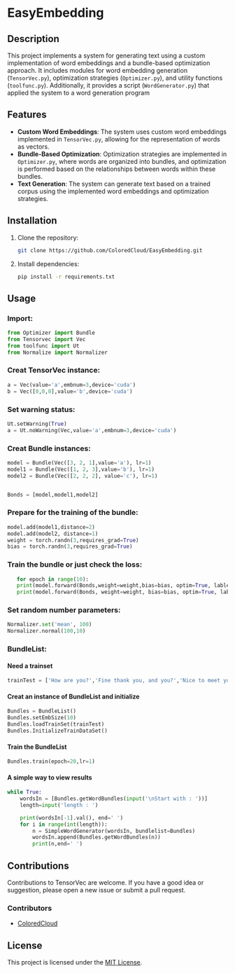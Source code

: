 # EasyEmbedding

## Description

This project implements a system for generating text using a custom implementation of word embeddings and a bundle-based optimization approach. It includes modules for word embedding generation (`TensorVec.py`), optimization strategies (`Optimizer.py`), and utility functions (`toolfunc.py`). Additionally, it provides a script (`WordGenerator.py`) that applied the system to a word generation program
## Features

- **Custom Word Embeddings**: The system uses custom word embeddings implemented in `TensorVec.py`, allowing for the representation of words as vectors.
- **Bundle-Based Optimization**: Optimization strategies are implemented in `Optimizer.py`, where words are organized into bundles, and optimization is performed based on the relationships between words within these bundles.
- **Text Generation**: The system can generate text based on a trained corpus using the implemented word embeddings and optimization strategies.

## Installation

1. Clone the repository:

   ```bash
   git clone https://github.com/ColoredCloud/EasyEmbedding.git
   ```

2. Install dependencies:

   ```bash
   pip install -r requirements.txt
   ```

## Usage

### Import:
   ```python
   from Optimizer import Bundle
   from Tensorvec import Vec
   from toolfunc import Ut
   from Normalize import Normalizer
   ```

### Creat TensorVec instance:
   ```python
   a = Vec(value='a',embnum=3,device='cuda')
   b = Vec([0,0,0],value='b',device='cuda')
   ```

### Set warning status:
   ```python
   Ut.setWarning(True)
   a = Ut.noWarning(Vec,value='a',embnum=3,device='cuda')
   ```

### Creat Bundle instances:
   ```python
   model = Bundle(Vec([3, 2, 1],value='a'), lr=1)
   model1 = Bundle(Vec([1, 2, 3],value='b'), lr=1)
   model2 = Bundle(Vec([2, 2, 2], value='c'), lr=1)


   Bonds = [model,model1,model2]
   ```

### Prepare for the training of the bundle:
   ```python
   model.add(model1,distance=2)
   model.add(model2, distance=1)
   weight = torch.randn(3,requires_grad=True)
   bias = torch.randn(3,requires_grad=True)
   ```

### Train the bundle or just check the loss:
   ```python
      for epoch in range(10):
      print(model.forward(Bonds,weight=weight,bias=bias, optim=True, lable='b'))
      print(model.forward(Bonds, weight=weight, bias=bias, optim=True, lable='c'))
   ```

### Set random number parameters:
   ```python
   Normalizer.set('mean', 100)
   Normalizer.normal(100,10)
   ```

### BundleList:

#### Need a trainset
   ``` python
   trainTest = ['How are you?','Fine thank you, and you?','Nice to meet you!','Who are you?']
   ```

#### Creat an instance of BundleList and initialize
   ``` python
   Bundles = BundleList()
   Bundles.setEmbSize(10)
   Bundles.loadTrainSet(trainTest)
   Bundles.InitializeTrainDataSet()
   ```

#### Train the BundleList
   ``` python
  Bundles.train(epoch=20,lr=1)
   ```

#### A simple way to view results
   ``` python
   while True:
       wordsIn = [Bundles.getWordBundles(input('\nStart with : '))]
       length=input('length : ')

       print(wordsIn[-1].val(), end=' ')
       for i in range(int(length)):
           n = SimpleWordGenerator(wordsIn, bundlelist=Bundles)
           wordsIn.append(Bundles.getWordBundles(n))
           print(n,end=' ')
   ```


## Contributions
   Contributions to TensorVec are welcome. If you have a good idea or suggestion, please open a new issue or submit a pull request.
   
### Contributors
- [ColoredCloud](https://github.com/ColoredCloud)

## License

This project is licensed under the [MIT License](LICENSE.md).
